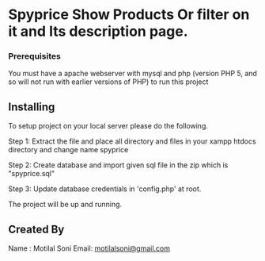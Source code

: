 # Spyprice Show Products Or filter on it and Its description page.

### Prerequisites

You must have a apache webserver with mysql and php (version  PHP 5, and so will not run with earlier versions of PHP) to run this project

## Installing

To setup project on your local server please do the following.

Step 1: Extract the file and place all directory and files in your xampp htdocs directory and change name spyprice  

Step 2: Create database and import given sql file in the zip which is "spyprice.sql"  

Step 3: Update database credentials in 'config.php' at root.  

The project will be up and running.

## Created By

Name : Motilal Soni
Email: motilalsoni@gmail.com